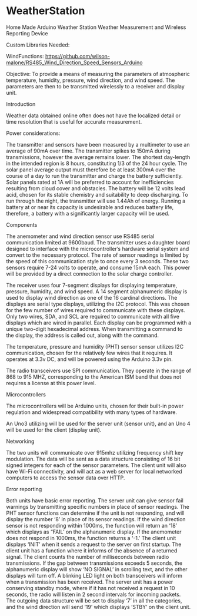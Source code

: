 # WeatherStation
Home Made Arduino Weather Station
Weather Measurement and Wireless Reporting Device

Custom Libraries Needed:

WindFunctions: https://github.com/wilson-malone/RS485_Wind_Direction_Speed_Sensors_Arduino


Objective: To provide a means of measuring the parameters of atmospheric temperature, humidity, pressure, wind direction, and wind speed. The parameters are then to be transmitted wirelessly to a receiver and display unit.


Introduction

Weather data obtained online often does not have the localized detail or time resolution that is useful for accurate measurement. 

Power considerations: 

The transmitter and sensors have been measured by a multimeter to use an average of 90mA over time. The transmitter spikes to 150mA during transmissions, however the average remains lower. The shortest day-length in the intended region is 8 hours, constituting 1/3 of the 24 hour cycle. The solar panel average output must therefore be at least 300mA over the course of a day to run the transmitter and charge the battery sufficiently. Solar panels rated at 1A will be preferred to account for inefficiencies resulting from cloud cover and obstacles. The battery will be 12 volts lead acid, chosen for its stable chemistry and suitability to deep discharging. To run through the night, the transmitter will use 1.44Ah of energy. Running a battery at or near its capacity is undesirable and reduces battery life, therefore, a battery with a significantly larger capacity will be used.


Components

The anemometer and wind direction sensor use RS485 serial communication limited at 9600baud. The transmitter uses a daughter board designed to interface with the microcontroller’s hardware serial system and convert to the necessary protocol. The rate of sensor readings is limited by the speed of this communication style to once every 3 seconds. These two sensors require 7-24 volts to operate, and consume 15mA each. This power will be provided by a direct connection to the solar charge controller.

The receiver uses four 7-segment displays for displaying temperature, pressure, humidity, and wind speed. A 14 segment alphanumeric display is used to display wind direction as one of the 16 cardinal directions. The displays are serial type displays, utilizing the I2C protocol. This was chosen for the few number of wires required to communicate with these displays. Only two wires, SDA, and SCL are required to communicate with all five displays which are wired in parallel. Each display can be programmed with a unique two-digit hexadecimal address. When transmitting a command to the display, the address is called out, along with the command.

The temperature, pressure and humidity (PHT) sensor sensor utilizes I2C communication, chosen for the relatively few wires that it requires. It operates at 3.3v DC, and will be powered using the Arduino 3.3v pin.

The radio transceivers use SPI communication. They operate in the range of 868 to 915 MHZ, corresponding to the American ISM band that does not requires a license at this power level. 

Microcontrollers

The microcontrollers will be Arduino units, chosen for their built-in power regulation and widespread compatibility with many types of hardware.

An Uno3 utilizing will be used for the server unit (sensor unit), and an Uno 4 will be used for the client (display unit).

Networking

The two units will communicate over 915mhz utilizing frequency shift key modulation. The data will be sent as a data structure consisting of 16 bit signed integers for each of the sensor parameters. The client unit will also have Wi-Fi connectivity, and will act as a web server for local networked computers to access the sensor data over HTTP.

Error reporting

Both units have basic error reporting. The server unit can give sensor fail warnings by transmitting specific numbers in place of sensor readings. The PHT sensor functions can determine if the unit is not responding, and will display the number ‘8’ in place of its sensor readings. If the wind direction sensor is not responding within 1000ms, the function will return an ‘18’ which displays as “FAIL’ on the alphanumeric display. If the anemometer does not respond in 1000ms, the function returns a ‘-1.’ The client unit displays ‘INIT’ when it sends a request to the server on first startup. The client unit has a function where it informs of the absence of a returned signal. The client counts the number of milliseconds between radio transmissions. If the gap between transmissions exceeds 5 seconds, the alphanumeric display will show ‘NO SIGNAL’ in scrolling text, and the other displays will turn off. A blinking  LED light on both transceivers will inform when a transmission has been received. The server unit has a power conserving standby mode, where if it has not received a request in 10 seconds, the radio will listen in 2 second intervals for incoming packets. The outgoing data structure will be set to display ‘7’ in all the categories, and the wind direction will send ‘19’ which displays ‘STBY’ on the client unit. 
